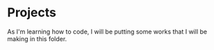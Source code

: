 # Projects
As I'm learning how to code, I will be putting some works that I will be making in this folder.
